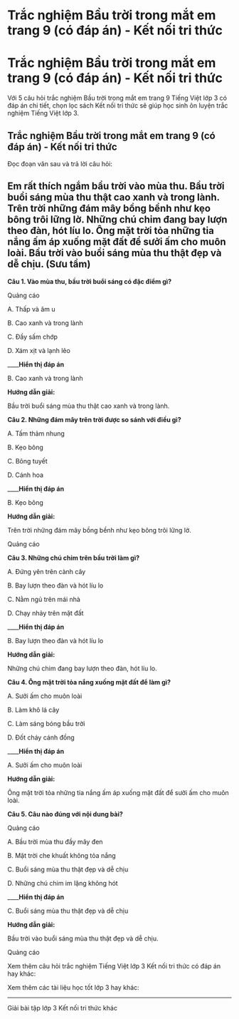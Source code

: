# Trắc nghiệm Bầu trời trong mắt em trang 9 (có đáp án) - Kết nối tri thức

# Trắc nghiệm Bầu trời trong mắt em trang 9 (có đáp án) - Kết nối tri thức

Với 5 câu hỏi trắc nghiệm Bầu trời trong mắt em trang 9 Tiếng Việt lớp 3 có đáp án chi tiết, chọn lọc sách Kết nối tri thức sẽ giúp học sinh ôn luyện trắc nghiệm Tiếng Việt lớp 3.

## Trắc nghiệm Bầu trời trong mắt em trang 9 (có đáp án) - Kết nối tri thức

Đọc đoạn văn sau và trả lời câu hỏi:

Em rất thích ngắm bầu trời vào mùa thu. Bầu trời buổi sáng mùa thu thật cao xanh và trong lành. Trên trời những đám mây bồng bềnh như kẹo bông trôi lững lờ. Những chú chim đang bay lượn theo đàn, hót líu lo. Ông mặt trời tỏa những tia nắng ấm áp xuống mặt đất để sưởi ấm cho muôn loài. Bầu trời vào buổi sáng mùa thu thật đẹp và dễ chịu. (Sưu tầm)  
---  
  
**Câu 1. Vào mùa thu, bầu trời buổi sáng có đặc điểm gì?**

Quảng cáo

A. Thấp và âm u

B. Cao xanh và trong lành

C. Đầy sấm chớp

D. Xám xịt và lạnh lẽo

____**Hiển thị đáp án**

B. Cao xanh và trong lành

**Hướng dẫn giải:**

Bầu trời buổi sáng mùa thu thật cao xanh và trong lành.

**Câu 2. Những đám mây trên trời được so sánh với điều gì?**

A. Tấm thảm nhung

B. Kẹo bông

C. Bông tuyết

D. Cánh hoa

____**Hiển thị đáp án**

B. Kẹo bông

**Hướng dẫn giải:**

Trên trời những đám mây bồng bềnh như kẹo bông trôi lững lờ. 

Quảng cáo

**Câu 3. Những chú chim trên bầu trời làm gì?**

A. Đứng yên trên cành cây

B. Bay lượn theo đàn và hót líu lo

C. Nằm ngủ trên mái nhà

D. Chạy nhảy trên mặt đất

____**Hiển thị đáp án**

B. Bay lượn theo đàn và hót líu lo

**Hướng dẫn giải:**

Những chú chim đang bay lượn theo đàn, hót líu lo. 

**Câu 4. Ông mặt trời tỏa nắng xuống mặt đất để làm gì?**

A. Sưởi ấm cho muôn loài

B. Làm khô lá cây

C. Làm sáng bóng bầu trời

D. Đốt cháy cánh đồng

____**Hiển thị đáp án**

A. Sưởi ấm cho muôn loài

**Hướng dẫn giải:**

Ông mặt trời tỏa những tia nắng ấm áp xuống mặt đất để sưởi ấm cho muôn loài. 

**Câu 5. Câu nào đúng với nội dung bài?**

Quảng cáo

A. Bầu trời mùa thu đầy mây đen

B. Mặt trời che khuất không tỏa nắng

C. Buổi sáng mùa thu thật đẹp và dễ chịu

D. Những chú chim im lặng không hót

____**Hiển thị đáp án**

C. Buổi sáng mùa thu thật đẹp và dễ chịu

**Hướng dẫn giải:**

Bầu trời vào buổi sáng mùa thu thật đẹp và dễ chịu.

Quảng cáo

Xem thêm câu hỏi trắc nghiệm Tiếng Việt lớp 3 Kết nối tri thức có đáp án hay khác:

Xem thêm các tài liệu học tốt lớp 3 hay khác:

* * *

Giải bài tập lớp 3 Kết nối tri thức khác
